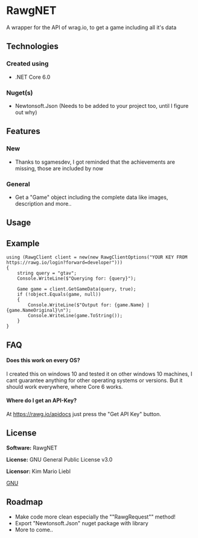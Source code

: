 # RawgNET
A wrapper for the API of wrag.io, to get a game including all it's data

## Technologies

### Created using
- .NET Core 6.0

### Nuget(s)
- Newtonsoft.Json (Needs to be added to your project too, until I figure out why)

## Features

### New
- Thanks to sgamesdev, I got reminded that the achievements are missing, those are included by now

### General
- Get a "Game" object including the complete data like images, description and more..

## Usage

## Example

```
using (RawgClient client = new(new RawgClientOptions("YOUR KEY FROM https://rawg.io/login?forward=developer")))
{
    string query = "gtav";
    Console.WriteLine($"Querying for: {query}");

    Game game = client.GetGameData(query, true);
    if (!object.Equals(game, null))
    {
        Console.WriteLine($"Output for: {game.Name} | {game.NameOriginal}\n");
        Console.WriteLine(game.ToString());
    }
}
```

## FAQ

#### Does this work on every OS?

I created this on windows 10 and tested it on other windows 10 machines, I cant guarantee anything for other operating systems or versions. But it should work everywhere, where Core 6 works.

#### Where do I get an API-Key?

At https://rawg.io/apidocs just press the "Get API Key" button.

## License

**Software:** RawgNET

**License:** GNU General Public License v3.0

**Licensor:** Kim Mario Liebl

[GNU](https://choosealicense.com/licenses/gpl-3.0/)

## Roadmap

- Make code more clean especially the ""RawgRequest"" method!
- Export "Newtonsoft.Json" nuget package with library
- More to come..